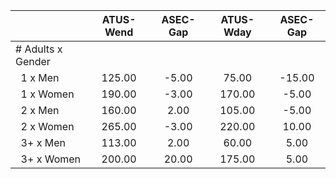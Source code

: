 
|                      |    ATUS-Wend |     ASEC-Gap |    ATUS-Wday |     ASEC-Gap |
| -------------------- | :----------: | :----------: | :----------: | :----------: |
| # Adults x Gender    |              |              |              |              |
| &nbsp;&nbsp;1 x Men  |       125.00 |        -5.00 |        75.00 |       -15.00 |
| &nbsp;&nbsp;1 x Women |       190.00 |        -3.00 |       170.00 |        -5.00 |
| &nbsp;&nbsp;2 x Men  |       160.00 |         2.00 |       105.00 |        -5.00 |
| &nbsp;&nbsp;2 x Women |       265.00 |        -3.00 |       220.00 |        10.00 |
| &nbsp;&nbsp;3+ x Men |       113.00 |         2.00 |        60.00 |         5.00 |
| &nbsp;&nbsp;3+ x Women |       200.00 |        20.00 |       175.00 |         5.00 |


